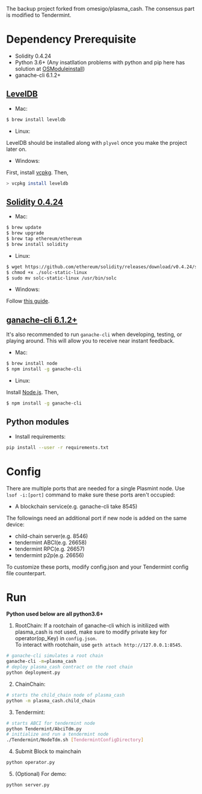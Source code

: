 The backup project forked from omesigo/plasma_cash. The consensus part is modified to Tendermint.
# Dependency Prerequisite

* Solidity 0.4.24
* Python 3.6+ (Any insatllation problems with python and pip here has solution at [OSModuleinstall](https://github.com/yenchihliao/OSModuleInstall))
* ganache-cli 6.1.2+

## [LevelDB](https://github.com/google/leveldb)

* Mac:
```bash
$ brew install leveldb
```

* Linux:

LevelDB should be installed along with `plyvel` once you make the project later on.

* Windows:

First, install [vcpkg](https://github.com/Microsoft/vcpkg). Then,

```bash
> vcpkg install leveldb
```

## [Solidity 0.4.24](https://github.com/ethereum/solidity/releases/tag/v0.4.24)

* Mac:
```bash
$ brew update
$ brew upgrade
$ brew tap ethereum/ethereum
$ brew install solidity
```

* Linux:
```bash
$ wget https://github.com/ethereum/solidity/releases/download/v0.4.24/solc-static-linux
$ chmod +x ./solc-static-linux
$ sudo mv solc-static-linux /usr/bin/solc
```

* Windows:

Follow [this guide](https://solidity.readthedocs.io/en/v0.4.21/installing-solidity.html#prerequisites-windows).

## [ganache-cli 6.1.2+](https://github.com/trufflesuite/ganache-cli)

It's also recommended to run `ganache-cli` when developing, testing, or playing around. This will allow you to receive near instant feedback.

* Mac:
```bash
$ brew install node
$ npm install -g ganache-cli
```

* Linux:

Install [Node.js](https://nodejs.org/en/download/). Then,
```bash
$ npm install -g ganache-cli
```

## Python modules

* Install requirements:
```bash
pip install --user -r requirements.txt
```
# Config
There are multiple ports that are needed for a single Plasmint node. Use `lsof -i:[port]` command to make sure these ports aren't occupied:

* A blockchain service(e.g. ganache-cli take 8545)

The followings need an additional port if new node is added on the same device:

* child-chain server(e.g. 8546)
* tendermint ABCI(e.g. 26658)
* tendermint RPC(e.g. 26657)
* tendermint p2p(e.g. 26656)

To customize these ports, modify config.json and your Tendermint config file counterpart.

# Run

**Python used below are all python3.6+**

1. RootChain:
If a rootchain of ganache-cli which is initilized with plasma_cash is not used, make sure to modify private key for operator(op_Key) in `config.json`.  
To interact with rootchain, use `geth attach http://127.0.0.1:8545`.
```bash
# ganache-cli simulates a root chain
ganache-cli -m=plasma_cash
# deploy plasma_cash contract on the root chain
python deployment.py
```
2. ChainChain:
```bash
# starts the child_chain node of plasma_cash
python -m plasma_cash.child_chain
```
3. Tendermint:
```bash
# starts ABCI for tendermint node
python Tendermint/AbciTdm.py
# initialize and run a tendermint node
./Tendermint/NodeTdm.sh [TendermintConfigDirectory]
```
4. Submit Block to mainchain
```bash
python operator.py
```

5. (Optional) For demo:
```bash
python server.py
```


